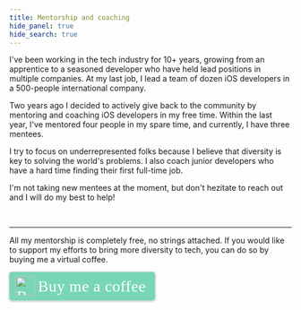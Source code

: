 ```yaml
---
title: Mentorship and coaching
hide_panel: true
hide_search: true
---
```


I've been working in the tech industry for 10+ years, growing from an apprentice
to a seasoned developer who have held lead positions in multiple companies.
At my last job, I lead a team of dozen iOS developers in a 500-people international company.

Two years ago I decided to actively give back to the community by mentoring and coaching
iOS developers in my free time. Within the last year, I've mentored four people in my spare time,
and currently, I have three mentees.

I try to focus on underrepresented folks because I believe that diversity is
key to solving the world's problems.
I also coach junior developers who have a hard time finding their first full-time job.

I'm not taking new mentees at the moment, but don't hezitate to reach out
and I will do my best to help!

<br>
<hr>

All my mentorship is completely free, no strings attached.
If you would like to support my efforts to bring more diversity to tech,
you can do so by buying me a virtual coffee.

<style>.bmc-button img{height: 34px !important;width: 35px !important;margin-bottom: 1px !important;box-shadow: none !important;border: none !important;vertical-align: middle !important;}.bmc-button{padding: 7px 15px 7px 10px !important;line-height: 35px !important;height:51px !important;text-decoration: none !important;display:inline-flex !important;color:#ffffff !important;background-color:#79D6B5 !important;border-radius: 5px !important;border: 1px solid transparent !important;padding: 7px 15px 7px 10px !important;font-size: 28px !important;letter-spacing:0.6px !important;box-shadow: 0px 1px 2px rgba(190, 190, 190, 0.5) !important;-webkit-box-shadow: 0px 1px 2px 2px rgba(190, 190, 190, 0.5) !important;margin: 0 auto !important;font-family:'Cookie', cursive !important;-webkit-box-sizing: border-box !important;box-sizing: border-box !important;}.bmc-button:hover, .bmc-button:active, .bmc-button:focus {-webkit-box-shadow: 0px 1px 2px 2px rgba(190, 190, 190, 0.5) !important;text-decoration: none !important;box-shadow: 0px 1px 2px 2px rgba(190, 190, 190, 0.5) !important;opacity: 0.85 !important;color:#ffffff !important;}</style><link href="https://fonts.googleapis.com/css?family=Cookie" rel="stylesheet"><a class="bmc-button" target="_blank" href="https://www.buymeacoffee.com/hybridcattt"><img src="https://cdn.buymeacoffee.com/buttons/bmc-new-btn-logo.svg" alt="Buy me a coffee"><span style="margin-left:5px;font-size:28px !important;">Buy me a coffee</span></a>
